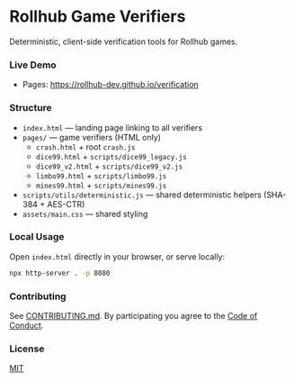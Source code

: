 # Rollhub Game Verifiers

Deterministic, client-side verification tools for Rollhub games.

### Live Demo
- Pages: https://rollhub-dev.github.io/verification

### Structure
- `index.html` — landing page linking to all verifiers
- `pages/` — game verifiers (HTML only)
  - `crash.html` + root `crash.js`
  - `dice99.html` + `scripts/dice99_legacy.js`
  - `dice99_v2.html` + `scripts/dice99_v2.js`
  - `limbo99.html` + `scripts/limbo99.js`
  - `mines99.html` + `scripts/mines99.js`
- `scripts/utils/deterministic.js` — shared deterministic helpers (SHA-384 + AES-CTR)
- `assets/main.css` — shared styling

### Local Usage
Open `index.html` directly in your browser, or serve locally:

```bash
npx http-server . -p 8080
```

### Contributing
See [CONTRIBUTING.md](./CONTRIBUTING.md). By participating you agree to the [Code of Conduct](./CODE_OF_CONDUCT.md).

### License
[MIT](./LICENSE)
